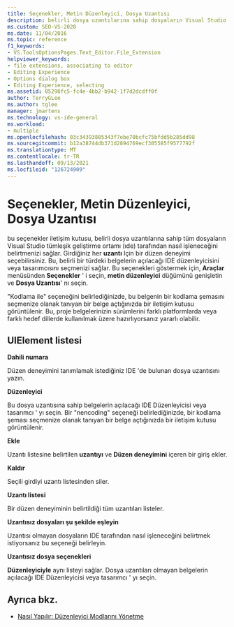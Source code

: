 ```yaml
---
title: Seçenekler, Metin Düzenleyici, Dosya Uzantısı
description: belirli dosya uzantılarına sahip dosyaların Visual Studio ıde tarafından nasıl işleneceğini belirtmek için dosya uzantısı sayfasını nasıl kullanacağınızı öğrenin.
ms.custom: SEO-VS-2020
ms.date: 11/04/2016
ms.topic: reference
f1_keywords:
- VS.ToolsOptionsPages.Text_Editor.File_Extension
helpviewer_keywords:
- file extensions, associating to editor
- Editing Experience
- Options dialog box
- Editing Experience, selecting
ms.assetid: 05298fc5-fc4e-4bb2-b942-1f7d2dcdff0f
author: TerryGLee
ms.author: tglee
manager: jmartens
ms.technology: vs-ide-general
ms.workload:
- multiple
ms.openlocfilehash: 03c34393805343f7ebe70bcfc75bfdd5b285dd98
ms.sourcegitcommit: b12a38744db371d2894769ecf305585f9577792f
ms.translationtype: MT
ms.contentlocale: tr-TR
ms.lasthandoff: 09/13/2021
ms.locfileid: "126724909"
---
```

# <a name="options-text-editor-file-extension"></a>Seçenekler, Metin Düzenleyici, Dosya Uzantısı

bu seçenekler iletişim kutusu, belirli dosya uzantılarına sahip tüm dosyaların Visual Studio tümleşik geliştirme ortamı (ıde) tarafından nasıl işleneceğini belirtmenizi sağlar. Girdiğiniz her **uzantı** Için bir düzen deneyimi seçebilirsiniz. Bu, belirli bir türdeki belgelerin açılacağı IDE düzenleyicisini veya tasarımcısını seçmenizi sağlar. Bu seçenekleri göstermek için, **Araçlar** menüsünden **Seçenekler** ' i seçin, **metin düzenleyici** düğümünü genişletin ve **Dosya Uzantısı**' nı seçin.

"Kodlama ile" seçeneğini belirlediğinizde, bu belgenin bir kodlama şemasını seçmenize olanak tanıyan bir belge açtığınızda bir iletişim kutusu görüntülenir. Bu, proje belgelerinizin sürümlerini farklı platformlarda veya farklı hedef dillerde kullanılmak üzere hazırlıyorsanız yararlı olabilir.

## <a name="uielement-list"></a>UIElement listesi

**Dahili numara**

Düzen deneyimini tanımlamak istediğiniz IDE 'de bulunan dosya uzantısını yazın.

**Düzenleyici**

Bu dosya uzantısına sahip belgelerin açılacağı IDE Düzenleyicisi veya tasarımcı ' yı seçin. Bir "nencoding" seçeneği belirlediğinizde, bir kodlama şeması seçmenize olanak tanıyan bir belge açtığınızda bir iletişim kutusu görüntülenir.

**Ekle**

Uzantı listesine belirtilen **uzantıyı** ve **Düzen deneyimini** içeren bir giriş ekler.

**Kaldır**

Seçili girdiyi uzantı listesinden siler.

**Uzantı listesi**

Bir düzen deneyiminin belirtildiği tüm uzantıları listeler.

**Uzantısız dosyaları şu şekilde eşleyin**

Uzantısı olmayan dosyaların IDE tarafından nasıl işleneceğini belirtmek istiyorsanız bu seçeneği belirleyin.

**Uzantısız dosya seçenekleri**

**Düzenleyiciyle** aynı listeyi sağlar. Dosya uzantıları olmayan belgelerin açılacağı IDE Düzenleyicisi veya tasarımcı ' yı seçin.

## <a name="see-also"></a>Ayrıca bkz.

- [Nasıl Yapılır: Düzenleyici Modlarını Yönetme](../../ide/how-to-manage-editor-modes.md)
